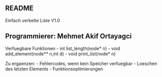README
--------------------------------------------------
Einfach verkette Liste V1.0

Programmierer: Mehmet Akif Ortayagci
--------------------------------------------------

Verfuegbare Funktionen
    - int list_length(node* n)
    - void add_element(node** n,int d)
    - void print_list(node* n)

Zu ergaenzen:
    - Fehlercodes, wenn kein Speicher verfuegbar
    - Loeschen des letzten Elements
    - Funktionsoptimierungen
